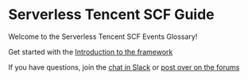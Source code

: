 # Serverless Tencent SCF Guide

Welcome to the Serverless Tencent SCF Events Glossary!

Get started with the [Introduction to the framework](./intro.md)

If you have questions, join the [chat in Slack](https://serverless.com/slack) or [post over on the forums](https://forum.serverless.com/)
